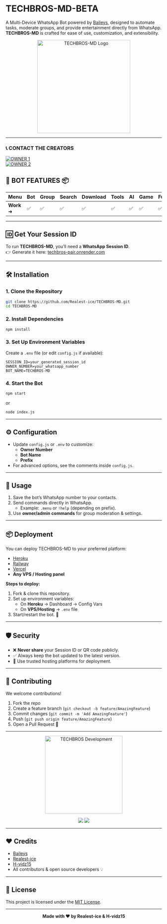 # TECHBROS-MD-BETA

A Multi-Device WhatsApp Bot powered by [Baileys](https://github.com/adiwajshing/Baileys), designed to automate tasks, moderate groups, and provide entertainment directly from WhatsApp.  
**TECHBROS-MD** is crafted for ease of use, customization, and extensibility.

<p align="center">  
  <a href="https://i.ibb.co/d0Fv6ZS9/IMG-20250425-WA0004.jpg">
    <img alt="TECHBROS-MD Logo" src="https://i.ibb.co/d0Fv6ZS9/IMG-20250425-WA0004.jpg" width="300">
  </a>  
</p>  

---

### 📞 **CONTACT THE CREATORS**

<a href="https://wa.me/2349126807818"><img alt='OWNER 1' src='https://img.shields.io/badge/WhatsApp%201-25D366?style=for-the-badge&logo=whatsapp&logoColor=white'/></a>  
<a href="https://wa.me/2349076087791"><img alt='OWNER 2' src='https://img.shields.io/badge/WhatsApp%202-128C7E?style=for-the-badge&logo=whatsapp&logoColor=white'/></a>

</div>

## 🤖 **BOT FEATURES** 📦

| **Menu**       | **Bot** | **Group** | **Search** | **Download** | **Tools** | **AI** | **Game** | **Fun** | **Owner** | **Convert** | **List** |
|-----------------|---------|-----------|------------|--------------|-----------|--------|----------|---------|-----------|-------------|----------|
| **Work** ➜     | ✅       | ✅         | ✅          | ✅            | ✅         | ✅      | ✅        | ✅       | ✅         | ✅           | ✅        |

---------------------

## 🆔 Get Your Session ID

To run **TECHBROS-MD**, you’ll need a **WhatsApp Session ID**.  
👉 Generate it here: [techbros-pair.onrender.com](https://techbros-pair.onrender.com/)

---

## 🛠️ Installation

### 1. Clone the Repository

```bash
git clone https://github.com/Realest-ice/TECHBROS-MD.git
cd TECHBROS-MD
```

### 2. Install Dependencies

```bash
npm install
```

### 3. Set Up Environment Variables

Create a `.env` file (or edit `config.js` if available):

```env
SESSION_ID=your_generated_session_id
OWNER_NUMBER=your_whatsapp_number
BOT_NAME=TECHBROS-MD
```

### 4. Start the Bot

```bash
npm start
```
or
```bash
node index.js
```

---

## ⚙️ Configuration

- Update `config.js` or `.env` to customize:
  - **Owner Number**
  - **Bot Name**
  - **Prefix**  
- For advanced options, see the comments inside `config.js`.

---

## 📝 Usage

1. Save the bot’s WhatsApp number to your contacts.  
2. Send commands directly in WhatsApp.  
   - Example: `.menu` or `!help` (depending on prefix).  
3. Use **owner/admin commands** for group moderation & settings.  

---

## 📦 Deployment

You can deploy TECHBROS-MD to your preferred platform:  

- [Heroku](https://heroku.com)  
- [Railway](https://railway.app)  
- [Vercel](https://vercel.com)  
- **Any VPS / Hosting panel**  

**Steps to deploy:**  
1. Fork & clone this repository.  
2. Set up environment variables:  
   - On **Heroku** → Dashboard → Config Vars  
   - On **VPS/Hosting** → `.env` file  
3. Start/restart the bot. 🚀  

---

## 🛡️ Security

- ❌ **Never share** your Session ID or QR code publicly.  
- ✅ Always keep the bot updated to the latest version.  
- 🔐 Use trusted hosting platforms for deployment.  

---

## 🤝 Contributing

We welcome contributions!  

1. Fork the repo  
2. Create a feature branch (`git checkout -b feature/AmazingFeature`)  
3. Commit changes (`git commit -m 'Add AmazingFeature'`)  
4. Push (`git push origin feature/AmazingFeature`)  
5. Open a Pull Request 🎉  

---

<p align="center">
<img alt="TECHBROS Development" width="250" src="https://media2.giphy.com/media/W9tBvzTXkQopi/giphy.gif?cid=6c09b952xu6syi1fyqfyc04wcfk0qvqe8fd7sop136zxfjyn&ep=v1_internal_gif_by_id&rid=giphy.gif&ct=g" />
</p>

<p align="center">
  <img src='https://i.imgur.com/LyHic3i.gif'/>
  <img src='https://i.imgur.com/LyHic3i.gif'/>
</p>

---

## ❤️ Credits

- [Baileys](https://github.com/adiwajshing/Baileys)  
- [Realest-ice](https://github.com/Realest-ice)
- [H-vidz15](https://github.com/H-vidz15)
- All contributors & open source developers 💡  

---

## 📄 License

This project is licensed under the [MIT License](LICENSE).  

---

<p align="center">
  <b>Made with ❤️ by Realest-ice &  H-vidz15</b>
</p>
